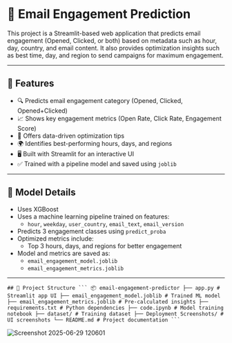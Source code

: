 # 📧 Email Engagement Prediction 

This project is a Streamlit-based web application that predicts email engagement (Opened, Clicked, or both) based on metadata such as hour, day, country, and email content. It also provides optimization insights such as best time, day, and region to send campaigns for maximum engagement.

---

## 🚀 Features

- 🔍 Predicts email engagement category (Opened, Clicked, Opened+Clicked)
- 📈 Shows key engagement metrics (Open Rate, Click Rate, Engagement Score)
- 🧠 Offers data-driven optimization tips
- 🌍 Identifies best-performing hours, days, and regions
- 🖥️ Built with Streamlit for an interactive UI
- ✅ Trained with a pipeline model and saved using `joblib`

---

## 🧠 Model Details

- Uses XGBoost
- Uses a machine learning pipeline trained on features:
  - `hour`, `weekday`, `user_country`, `email_text`, `email_version`
- Predicts 3 engagement classes using `predict_proba`
- Optimized metrics include:
  - Top 3 hours, days, and regions for better engagement
- Model and metrics are saved as:
  - `email_engagement_model.joblib`
  - `email_engagement_metrics.joblib`

---

<pre><code>## 📁 Project Structure ``` 📦 email-engagement-predictor ├── app.py # Streamlit app UI ├── email_engagement_model.joblib # Trained ML model ├── email_engagement_metrics.joblib # Pre-calculated insights ├── requirements.txt # Python dependencies ├── code.ipynb # Model training notebook ├── dataset/ # Training dataset ├── Deployment Screenshots/ # UI screenshots └── README.md # Project documentation ``` </code></pre>

![Screenshot 2025-06-29 120601](https://github.com/user-attachments/assets/468dad3e-d99b-4418-863a-0ec40bfe8ebf)
